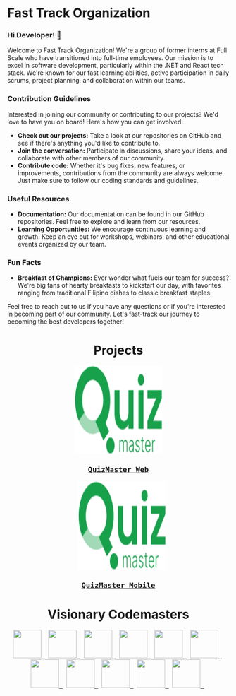 # Fast Track Organization
### Hi Developer! 👋
Welcome to Fast Track Organization! We're a group of former interns at Full Scale who have transitioned into full-time employees. Our mission is to excel in software development, particularly within the .NET and React tech stack. We're known for our fast learning abilities, active participation in daily scrums, project planning, and collaboration within our teams.

### Contribution Guidelines
Interested in joining our community or contributing to our projects? We'd love to have you on board! Here's how you can get involved:

- **Check out our projects:** Take a look at our repositories on GitHub and see if there's anything you'd like to contribute to.
- **Join the conversation:** Participate in discussions, share your ideas, and collaborate with other members of our community.
- **Contribute code:** Whether it's bug fixes, new features, or improvements, contributions from the community are always welcome. Just make sure to follow our coding standards and guidelines.


### Useful Resources
- **Documentation:** Our documentation can be found in our GitHub repositories. Feel free to explore and learn from our resources.
- **Learning Opportunities:** We encourage continuous learning and growth. Keep an eye out for workshops, webinars, and other educational events organized by our team.


### Fun Facts
- **Breakfast of Champions:** Ever wonder what fuels our team for success? We're big fans of hearty breakfasts to kickstart our day, with favorites ranging from traditional Filipino dishes to classic breakfast staples.


Feel free to reach out to us if you have any questions or if you're interested in becoming part of our community. Let's fast-track our journey to becoming the best developers together!

<div align="center">
    <h1>Projects</h1>
</div>

<div align="center">
  <kbd>
      <a href="https://github.com/FS-FAST-TRACK/QuizMaster" target="_blank">
          <img width="200" height="200" src="https://raw.githubusercontent.com/FS-FAST-TRACK/QuizMaster/e852f2372619dd8c8a13d39d1f1757a51de762ec/WebApp/frontend/quiz_session/public/logo/Logo1.svg">
          <h3 align="center">QuizMaster Web</h3>
      </a>
  </kbd>
  &nbsp;
  &nbsp;
  <kbd>
      <a href="https://github.com/FS-FAST-TRACK/QuizMaster" target="_blank">
          <img width="200" height="200" src="https://raw.githubusercontent.com/FS-FAST-TRACK/QuizMaster/e852f2372619dd8c8a13d39d1f1757a51de762ec/WebApp/frontend/quiz_session/public/logo/Logo1.svg">
          <h3 align="center">QuizMaster Mobile</h3>
      </a>
  </kbd>
</div>

<div align="center">
    <h1>Visionary Codemasters</h1>
</div>


<div align="center">
  <kbd>
      <a href="https://github.com/JMark-FS" target="_blank">
          <img width="64" height="64" src="https://avatars.githubusercontent.com/u/109047754?s=128&v=4">
      </a>
  </kbd>
  &nbsp;
  <kbd>
      <a href="https://github.com/jaymar921" target="_blank">
          <img width="64" height="64" src="https://avatars.githubusercontent.com/u/72720429?s=128&v=4">
      </a>
  </kbd>
  &nbsp;
  <kbd>
      <a href="https://github.com/ha-rold1999" target="_blank">
          <img width="64" height="64" src="https://avatars.githubusercontent.com/u/64396407?s=128&v=4">
      </a>
  </kbd>
  &nbsp;
  <kbd>
      <a href="https://github.com/jumapaoA" target="_blank">
          <img width="64" height="64" src="https://avatars.githubusercontent.com/u/113645884?s=128&v=4">
      </a>
  </kbd>
  &nbsp;
  <kbd>
      <a href="https://github.com/sempitrnal" target="_blank">
          <img width="64" height="64" src="https://avatars.githubusercontent.com/u/100173985?s=128&v=4">
      </a>
  </kbd>
  &nbsp;
  <kbd>
      <a href="https://github.com/sotesneal" target="_blank">
          <img width="64" height="64" src="https://avatars.githubusercontent.com/u/104602886?s=128&v=4">
      </a>
  </kbd>
  &nbsp;
  <kbd>
      <a href="https://github.com/kinloveko" target="_blank">
          <img width="64" height="64" src="https://avatars.githubusercontent.com/u/114684059?s=128&v=4">
      </a>
  </kbd>
  &nbsp;
  <kbd>
      <a href="https://github.com/raisondetre1207" target="_blank">
          <img width="64" height="64" src="https://avatars.githubusercontent.com/u/91072520?s=128&v=4">
      </a>
  </kbd>
  &nbsp;
  <kbd>
      <a href="https://github.com/TanedoChristian" target="_blank">
          <img width="64" height="64" src="https://avatars.githubusercontent.com/u/43995343?s=128&v=4">
      </a>
  </kbd>
  &nbsp;
  <kbd>
      <a href="https://github.com/swtmply" target="_blank">
          <img width="64" height="64" src="https://avatars.githubusercontent.com/u/53966880?s=128&v=4">
      </a>
  </kbd>
  &nbsp;
  <kbd>
      <a href="https://github.com/extella" target="_blank">
          <img width="64" height="64" src="https://avatars.githubusercontent.com/u/18098246?s=128&v=4">
      </a>
  </kbd>
  &nbsp;
</div>
